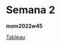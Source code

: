 # Semana 2

**mom2022w45**

[Tableau](https://juanisolerno.github.io/infovis/s2/mom2022w45_tableau.html)
